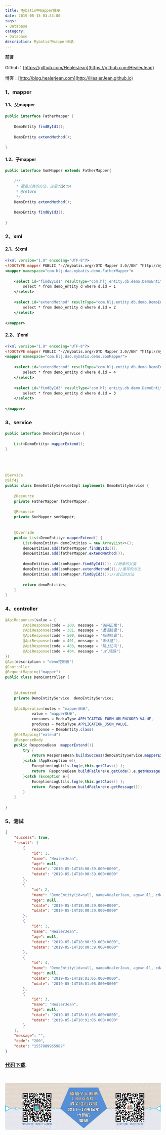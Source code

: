 ```yaml
---
title: Mybatis中mapper继承
date: 2019-05-15 03:33:00
tags: 
- Database
category: 
- Database
description: Mybatis中mapper继承
---
```


**前言**     

 Github：[https://github.com/HealerJean](https://github.com/HealerJean)         

 博客：[http://blog.healerjean.com](http://HealerJean.github.io)          



### 1、mapper

#### 1.1、父mapper

```java
public interface FatherMapper {

    DemoEntity findById1();

    DemoEntity extendMethod();

}
```

#### 1.2、子mapper

```java
public interface SonMapper extends FatherMapper{

    /**
     * 覆盖父类的方法，这里的id为4
     * @return
     */
    DemoEntity extendMethod();

    DemoEntity findById3();

}

```



### 2、xml

#### 2.1、父xml

```xml
<?xml version="1.0" encoding="UTF-8"?>
<!DOCTYPE mapper PUBLIC "-//mybatis.org//DTD Mapper 3.0//EN" "http://mybatis.org/dtd/mybatis-3-mapper.dtd" >
<mapper namespace="com.hlj.dao.mybatis.demo.FatherMapper">

    <select id="findById1" resultType="com.hlj.entity.db.demo.DemoEntity">
        select * from demo_entity d where d.id = 1
    </select>

    <select id="extendMethod" resultType="com.hlj.entity.db.demo.DemoEntity">
        select * from demo_entity d where d.id = 2
    </select>

</mapper>
```



#### 2.2、子xml

```xml
<?xml version="1.0" encoding="UTF-8"?>
<!DOCTYPE mapper PUBLIC "-//mybatis.org//DTD Mapper 3.0//EN" "http://mybatis.org/dtd/mybatis-3-mapper.dtd" >
<mapper namespace="com.hlj.dao.mybatis.demo.SonMapper">

    <select id="extendMethod" resultType="com.hlj.entity.db.demo.DemoEntity">
        select * from demo_entity d where d.id = 4
    </select>

    <select id="findById3" resultType="com.hlj.entity.db.demo.DemoEntity">
        select * from demo_entity d where d.id = 3
    </select>

</mapper>
```



### 3、service

```java
public interface DemoEntityService {

    List<DemoEntity> mapperExtend();
}




@Service
@Slf4j
public class DemoEntityServiceImpl implements DemoEntityService {

    @Resource
    private FatherMapper fatherMapper;

    @Resource
    private SonMapper sonMapper;


    @Override
    public List<DemoEntity> mapperExtend() {
        List<DemoEntity> demoEntities = new ArrayList<>();
        demoEntities.add(fatherMapper.findById1());
        demoEntities.add(fatherMapper.extendMethod());

        demoEntities.add(sonMapper.findById1()); //继承的父类
        demoEntities.add(sonMapper.extendMethod());//重写的方法
        demoEntities.add(sonMapper.findById3());//自己的方法

        return demoEntities;
    }
}
```



### 4、controller

```java
@ApiResponses(value = {
        @ApiResponse(code = 200, message = "访问正常"),
        @ApiResponse(code = 301, message = "逻辑错误"),
        @ApiResponse(code = 500, message = "系统错误"),
        @ApiResponse(code = 401, message = "未认证"),
        @ApiResponse(code = 403, message = "禁止访问"),
        @ApiResponse(code = 404, message = "url错误")
})
@Api(description = "demo控制器")
@Controller
@RequestMapping("mapper")
public class DemoController {


    @Autowired
    private DemoEntityService  demoEntityService;

    @ApiOperation(notes = "mapper继承",
            value = "mapper继承",
            consumes = MediaType.APPLICATION_FORM_URLENCODED_VALUE,
            produces = MediaType.APPLICATION_JSON_VALUE,
            response = DemoEntity.class)
    @GetMapping("extend")
    @ResponseBody
    public ResponseBean  mapperExtend(){
        try {
            return ResponseBean.buildSuccess(demoEntityService.mapperExtend());
        }catch (AppException e){
            ExceptionLogUtils.log(e,this.getClass() );
            return  ResponseBean.buildFailure(e.getCode(),e.getMessage());
        }catch (Exception e){
            ExceptionLogUtils.log(e,this.getClass() );
            return  ResponseBean.buildFailure(e.getMessage());
        }
    }

}
```



### 5、测试

```json
{
    "success": true,
    "result": [
        {
            "id": 1,
            "name": "HealerJean",
            "age": null,
            "cdate": "2019-05-14T18:00:39.000+0000",
            "udate": "2019-05-14T10:00:39.000+0000"
        },
        {
            "id": 2,
            "name": "DemoEntity(id=null, name=HealerJean, age=null, cdate=null, udate=null)1",
            "age": null,
            "cdate": "2019-05-14T18:00:39.000+0000",
            "udate": "2019-05-14T10:00:39.000+0000"
        },
        {
            "id": 1,
            "name": "HealerJean",
            "age": null,
            "cdate": "2019-05-14T18:00:39.000+0000",
            "udate": "2019-05-14T10:00:39.000+0000"
        },
        {
            "id": 4,
            "name": "DemoEntity(id=null, name=HealerJean, age=null, cdate=null, udate=null)1",
            "age": null,
            "cdate": "2019-05-14T18:01:05.000+0000",
            "udate": "2019-05-14T10:01:06.000+0000"
        },
        {
            "id": 3,
            "name": "HealerJean",
            "age": null,
            "cdate": "2019-05-14T18:01:05.000+0000",
            "udate": "2019-05-14T10:01:06.000+0000"
        }
    ],
    "message": "",
    "code": "200",
    "date": "1557889965987"
}
```

### [代码下载](https://github.com/HealerJean/hlj-maper-extend)



​          

![ContactAuthor](https://raw.githubusercontent.com/HealerJean/HealerJean.github.io/master/assets/img/artical_bottom.jpg)



<!-- Gitalk 评论 start  -->

<link rel="stylesheet" href="https://unpkg.com/gitalk/dist/gitalk.css">

<script src="https://unpkg.com/gitalk@latest/dist/gitalk.min.js"></script> 
<div id="gitalk-container"></div>    
 <script type="text/javascript">
    var gitalk = new Gitalk({
		clientID: `1d164cd85549874d0e3a`,
		clientSecret: `527c3d223d1e6608953e835b547061037d140355`,
		repo: `HealerJean.github.io`,
		owner: 'HealerJean',
		admin: ['HealerJean'],
		id: 'xbHhB8LlPIkJXyNQ',
    });
    gitalk.render('gitalk-container');
</script> 


<!-- Gitalk end -->

